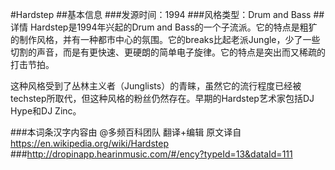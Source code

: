 #Hardstep
##基本信息
###发源时间：1994
###风格类型：Drum and Bass
##详情
Hardstep是1994年兴起的Drum and
Bass的一个子流派。它的特点是粗犷的制作风格，并有一种都市中心的氛围。它的breaks比起老派Jungle，少了一些切割的声音，而是有更快速、更硬朗的简单电子旋律。它的特点是突出而又稀疏的打击节拍。



这种风格受到了丛林主义者（Junglists）的青睐，虽然它的流行程度已经被techstep所取代，但这种风格的粉丝仍然存在。早期的Hardstep艺术家包括DJ
Hype和DJ Zinc。



###本词条汉字内容由 @多频百科团队 翻译+编辑
原文译自 https://en.wikipedia.org/wiki/Hardstep
###http://dropinapp.hearinmusic.com/#/ency?typeId=13&dataId=111
